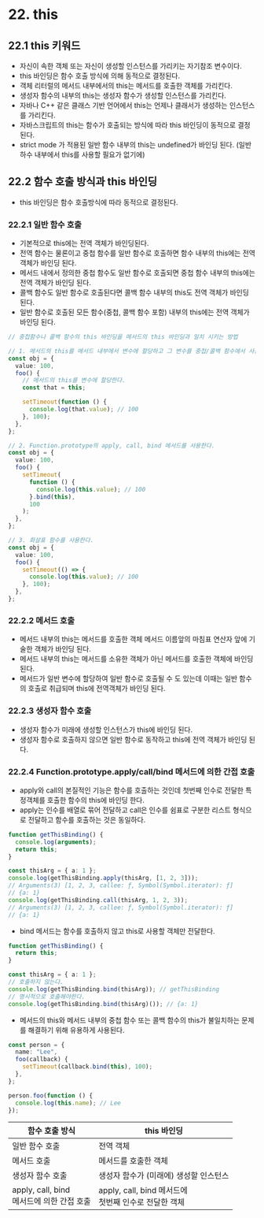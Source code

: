 # 22. this

## 22.1 this 키워드

- 자신이 속한 객체 또는 자신이 생성할 인스턴스를 가리키는 자기참조 변수이다.
- this 바인딩은 함수 호출 방식에 의해 동적으로 결정된다.
- 객체 리터럴의 메서드 내부에서의 this는 메서드를 호출한 객체를 가리킨다.
- 생성자 함수의 내부의 this는 생성자 함수가 생성할 인스턴스를 가리킨다.
- 자바나 C++ 같은 클래스 기반 언어에서 this는 언제나 클래서가 생성하는 인스턴스를 가리킨다.
- 자바스크립트의 this는 함수가 호출되는 방식에 따라 this 바인딩이 동적으로 결정된다.
- strict mode 가 적용된 일반 함수 내부의 this는 undefined가 바인딩 된다. (일반 하수 내부에서 this를 사용할 필요가 없기에)

## 22.2 함수 호출 방식과 this 바인딩

- this 바인딩은 함수 호출방식에 따라 동적으로 결정된다.

### 22.2.1 일반 함수 호출

- 기본적으로 this에는 전역 객체가 바인딩된다.
- 전역 함수는 물론이고 중첩 함수를 일반 함수로 호출하면 함수 내부의 this에는 전역 객체가 바인딩 된다.
- 메서드 내에서 정의한 중첩 함수도 일반 함수로 호출되면 중첩 함수 내부의 this에는 전역 객체가 바인딩 된다.
- 콜백 함수도 일반 함수로 호출된다면 콜백 함수 내부의 this도 전역 객체가 바인딩 된다.
- 일반 함수로 호출된 모든 함수(중첩, 콜백 함수 포함) 내부의 this에는 전역 객체가 바인딩 된다.

```ts
// 중첩함수나 콜백 함수의 this 바인딩을 메서드의 this 바인딩과 일치 시키는 방법

// 1. 메서드의 this를 메서드 내부에서 변수에 할당하고 그 변수를 중첩/콜백 함수에서 사용한다.
const obj = {
  value: 100,
  foo() {
    // 메서드의 this를 변수에 할당한다.
    const that = this;

    setTimeout(function () {
      console.log(that.value); // 100
    }, 100);
  },
};

// 2. Function.prototype의 apply, call, bind 메서드를 사용한다.
const obj = {
  value: 100,
  foo() {
    setTimeout(
      function () {
        console.log(this.value); // 100
      }.bind(this),
      100
    );
  },
};

// 3. 화살표 함수를 사용한다.
const obj = {
  value: 100,
  foo() {
    setTimeout(() => {
      console.log(this.value); // 100
    }, 100);
  },
};
```

### 22.2.2 메서드 호출

- 메서드 내부의 this는 메서드를 호출한 객체 메서드 이름앞의 마침표 연산자 앞에 기술한 객체가 바인딩 된다.
- 메서드 내부의 this는 메서드를 소유한 객체가 아닌 메서드를 호출한 객체에 바인딩 된다.
- 메서드가 일반 변수에 할당하여 일반 함수로 호출될 수 도 있는데 이때는 일반 함수의 호출로 취급되며 this에 전역객체가 바인딩 된다.

### 22.2.3 생성자 함수 호출

- 생성자 함수가 미래에 생성할 인스턴스가 this에 바인딩 된다.
- 생성자 함수로 호출하지 않으면 일반 함수로 동작하고 this에 전역 객체가 바인딩 된다.

### 22.2.4 Function.prototype.apply/call/bind 메서드에 의한 간접 호출

- apply와 call의 본질적인 기능은 함수를 호출하는 것인데 첫번째 인수로 전달한 특정객체를 호출한 함수의 this에 바인딩 한다.
- apply는 인수를 배열로 묶어 전달하고 call은 인수를 쉼표로 구분한 리스트 형식으로 전달하고 함수를 호출하는 것은 동일하다.

```ts
function getThisBinding() {
  console.log(arguments);
  return this;
}

const thisArg = { a: 1 };
console.log(getThisBinding.apply(thisArg, [1, 2, 3]));
// Arguments(3) [1, 2, 3, callee: ƒ, Symbol(Symbol.iterator): ƒ]
// {a: 1}
console.log(getThisBinding.call(thisArg, 1, 2, 3));
// Arguments(3) [1, 2, 3, callee: ƒ, Symbol(Symbol.iterator): ƒ]
// {a: 1}
```

- bind 메서드는 함수를 호출하지 않고 this로 사용할 객체만 전달한다.

```ts
function getThisBinding() {
  return this;
}

const thisArg = { a: 1 };
// 호출하지 않는다.
console.log(getThisBinding.bind(thisArg)); // getThisBinding
// 명시적으로 호출해야한다.
console.log(getThisBinding.bind(thisArg)()); // {a: 1}
```

- 메서드의 this와 메서드 내부의 중첩 함수 또는 콜백 함수의 this가 불일치하는 문제를 해결하기 위해 유용하게 사용된다.

```ts
const person = {
  name: "Lee",
  foo(callback) {
    setTimeout(callback.bind(this), 100);
  },
};

person.foo(function () {
  console.log(this.name); // Lee
});
```

| 함수 호출 방식                            | this 바인딩                                  |
| ----------------------------------- | ----------------------------------------- |
| 일반 함수 호출                            | 전역 객체                                     |
| 메서드 호출                              | 메서드를 호출한 객체                               |
| 생성자 함수 호출                           | 생성자 함수가 (미래에) 생성할 인스턴스                    |
| apply, call, bind <br>메서드에 의한 간접 호출 | apply, call, bind 메서드에 <br>첫번째 인수로 전달한 객체 |
